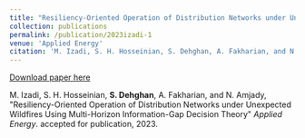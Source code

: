 ```yaml
---
title: "Resiliency-Oriented Operation of Distribution Networks under Unexpected Wildfires Using Multi-Horizon Information-Gap Decision Theory"
collection: publications
permalink: /publication/2023izadi-1
venue: 'Applied Energy'
citation: 'M. Izadi, S. H. Hosseinian, S. Dehghan, A. Fakharian, and N. Amjady.&quot;Resiliency-Oriented Operation of Distribution Networks under Unexpected Wildfires Using Multi-Horizon Information-Gap Decision Theory.&quot; <i>Applied Energy</i>. accepted for publication, 2023.'
---
```

[Download paper here](http://shahabdehghan.github.io/files/2023izadi-1.pdf)

M. Izadi, S. H. Hosseinian, **S. Dehghan**, A. Fakharian, and N. Amjady, "Resiliency-Oriented Operation of Distribution Networks under Unexpected Wildfires Using Multi-Horizon Information-Gap Decision Theory" <i>Applied Energy</i>. accepted for publication, 2023.
